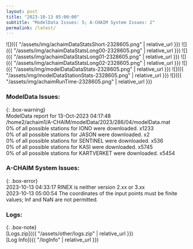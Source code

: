 ```yaml
---
layout: post
title: "2023-10-13 05:00:00"
subtitle: "ModelData Issues: 5; A-CHAIM System Issues: 2"
permalink: /latest/
---
```


![]({{ "/assets/img/achaimDataStatsShort-2328605.png" | relative_url }})
![]({{ "/assets/img/achaimDataStatsLong00-2328605.png" | relative_url }})
![]({{ "/assets/img/achaimDataStatsLong01-2328605.png" | relative_url }})
![]({{ "/assets/img/achaimDataStatsLong02-2328605.png" | relative_url }})
![]({{ "/assets/img/modelDataDataStats-2328605.png" | relative_url }})
![]({{ "/assets/img/modelDataStationStats-2328605.png" | relative_url }})
![]({{ "/assets/img/achaimRunTime-2328605.png" | relative_url }})


### ModelData Issues:  
  
{: .box-warning}  
 ModelData report for 13-Oct-2023 04:17:48   
 /home2/achaim1/A-CHAIM/modelData/2023/286/04/modelData.mat   
 0% of all possible stations for IONO were downloaded. x1233   
 0% of all possible stations for JASON were downloaded. x2   
 0% of all possible stations for SENTINEL were downloaded. x536   
 0% of all possible stations for KASI were downloaded. x5745   
 0% of all possible stations for KARTVERKET were downloaded. x5454   
  
### A-CHAIM System Issues:  
  
{: .box-error}  
2023-10-13 04:33:17 RINEX is neither version 2.xx or 3.xx  
2023-10-13 05:00:54 The coordinates of the input points must be finite values; Inf and NaN are not permitted.  

### Logs:  
  
{: .box-note}  
[Logs.zip]({{ "/assets/other/logs.zip" | relative_url }})  
[Log Info]({{ "/logInfo" | relative_url }})  
